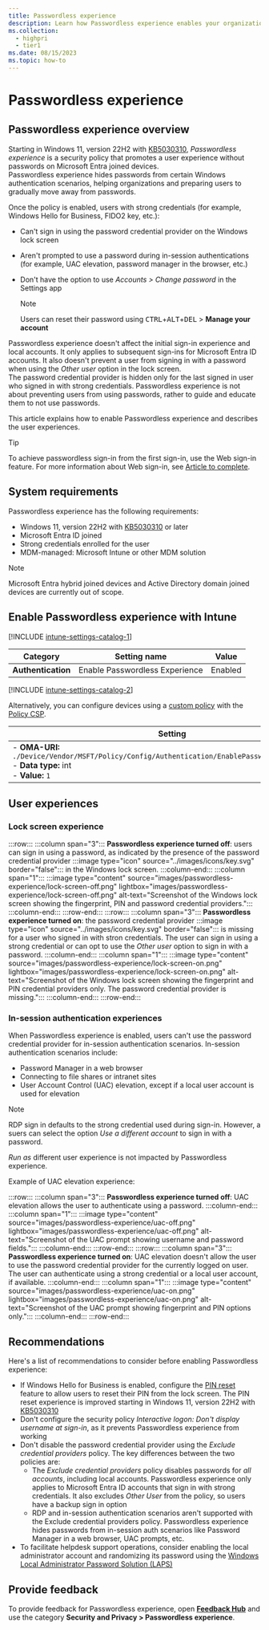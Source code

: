 ```yaml
---
title: Passwordless experience
description: Learn how Passwordless experience enables your organization to move away from passwords.
ms.collection: 
  - highpri
  - tier1
ms.date: 08/15/2023
ms.topic: how-to
---
```


# Passwordless experience

## Passwordless experience overview

Starting in Windows 11, version 22H2 with [KB5030310][KB-1], *Passwordless experience* is a security policy that promotes a user experience without passwords on Microsoft Entra joined devices.\
Passwordless experience hides passwords from certain Windows authentication scenarios, helping organizations and preparing users to gradually move away from passwords.

Once the policy is enabled, users with strong credentials (for example, Windows Hello for Business, FIDO2 key, etc.):

- Can't sign in using the password credential provider on the Windows lock screen
- Aren't prompted to use a password during in-session authentications (for example, UAC elevation, password manager in the browser, etc.)
- Don't have the option to use *Accounts > Change password* in the Settings app
  
  >[!NOTE]
  >Users can reset their password using <kbd>CTRL</kbd>+<kbd>ALT</kbd>+<kbd>DEL</kbd> > **Manage your account**

Passwordless experience doesn't affect the initial sign-in experience and local accounts. It only applies to subsequent sign-ins for Microsoft Entra ID accounts. It also doesn't prevent a user from signing in with a password when using the *Other user* option in the lock screen.\
The password credential provider is hidden only for the last signed in user who signed in with strong credentials. Passwordless experience is not about preventing users from using passwords, rather to guide and educate them to not use passwords.

This article explains how to enable Passwordless experience and describes the user experiences.

>[!TIP]
> To achieve passwordless sign-in from the first sign-in, use the Web sign-in feature. For more information about Web sign-in, see [Article to complete](https://learn.microsoft.com).

## System requirements

Passwordless experience has the following requirements:

- Windows 11, version 22H2 with [KB5030310][KB-1] or later
- Microsoft Entra ID joined
- Strong credentials enrolled for the user
- MDM-managed: Microsoft Intune or other MDM solution

>[!NOTE]
>Microsoft Entra hybrid joined devices and Active Directory domain joined devices are currently out of scope.

## Enable Passwordless experience with Intune

[!INCLUDE [intune-settings-catalog-1](../../../includes/configure/intune-settings-catalog-1.md)]

| Category | Setting name | Value |
|--|--|--|
| **Authentication** | Enable Passwordless Experience | Enabled |

[!INCLUDE [intune-settings-catalog-2](../../../includes/configure/intune-settings-catalog-2.md)]

Alternatively, you can configure devices using a [custom policy][INT-2] with the [Policy CSP][CSP-1].

| Setting |
|--------|
| - **OMA-URI:** `./Device/Vendor/MSFT/Policy/Config/Authentication/EnablePasswordlessExperience`<br>- **Data type:** int<br>- **Value:** `1`|

## User experiences

### Lock screen experience

:::row:::
  :::column span="3":::
  **Passwordless experience turned off**: users can sign in using a password, as indicated by the presence of the password credential provider  :::image type="icon" source="../images/icons/key.svg" border="false"::: in the Windows lock screen.
  :::column-end:::
  :::column span="1":::
  :::image type="content" source="images/passwordless-experience/lock-screen-off.png" lightbox="images/passwordless-experience/lock-screen-off.png" alt-text="Screenshot of the Windows lock screen showing the fingerprint, PIN and password credential providers.":::
  :::column-end:::
:::row-end:::
:::row:::
  :::column span="3":::
  **Passwordless experience turned on**: the password credential provider :::image type="icon" source="../images/icons/key.svg" border="false"::: is missing for a user who signed in with stron credentials. The user can sign in using a strong credential or can opt to use the *Other user* option to sign in with a password.
  :::column-end:::
  :::column span="1":::
  :::image type="content" source="images/passwordless-experience/lock-screen-on.png" lightbox="images/passwordless-experience/lock-screen-on.png" alt-text="Screenshot of the Windows lock screen showing the fingerprint and PIN credential providers only. The password credential provider is missing.":::
  :::column-end:::
:::row-end:::

### In-session authentication experiences

When Passwordless experience is enabled, users can't use the password credential provider for in-session authentication scenarios. In-session authentication scenarios include:

- Password Manager in a web browser
- Connecting to file shares or intranet sites
- User Account Control (UAC) elevation, except if a local user account is used for elevation

>[!NOTE]
> RDP sign in defaults to the strong credential used during sign-in. However, a suers can select the option *Use a different account* to sign in with a password.
>
> *Run as* different user experience is not impacted by Passwordless experience.

Example of UAC elevation experience:

:::row:::
  :::column span="3":::
  **Passwordless experience turned off**: UAC elevation allows the user to authenticate using a password.
  :::column-end:::
  :::column span="1":::
  :::image type="content" source="images/passwordless-experience/uac-off.png" lightbox="images/passwordless-experience/uac-off.png" alt-text="Screenshot of the UAC prompt showing username and password fields.":::
  :::column-end:::
:::row-end:::
:::row:::
  :::column span="3":::
  **Passwordless experience turned on**: UAC elevation doesn't allow the user to use the password credential provider for the currently logged on user. The user can authenticate using a strong credential or a local user account, if available.
  :::column-end:::
  :::column span="1":::
  :::image type="content" source="images/passwordless-experience/uac-on.png" lightbox="images/passwordless-experience/uac-on.png" alt-text="Screenshot of the UAC prompt showing fingerprint and PIN options only.":::
  :::column-end:::
:::row-end:::

## Recommendations

Here's a list of recommendations to consider before enabling Passwordless experience:

- If Windows Hello for Business is enabled, configure the [PIN reset](hello-for-business/hello-feature-pin-reset.md) feature to allow users to reset their PIN from the lock screen. The PIN reset experience is improved starting in Windows 11, version 22H2 with [KB5030310][KB-1]
- Don't configure the security policy *Interactive logon: Don't display username at sign-in*, as it prevents Passwordless experience from working
- Don't disable the password credential provider using the *Exclude credential providers* policy. The key differences between the two policies are:
  - The *Exclude credential providers* policy disables passwords for *all accounts*, including local accounts. Passwordless experience only applies to Microsoft Entra ID accounts that sign in with strong credentials. It also excludes *Other User* from the policy, so users have a backup sign in option
  - RDP and in-session authentication scenarios aren't supported with the Exclude credential providers policy. Passwordless experience hides passwords from in-session auth scenarios like Password Manager in a web browser, UAC prompts, etc.
- To facilitate helpdesk support operations, consider enabling the local administrator account and randomizing its password using the [Windows Local Administrator Password Solution (LAPS)][SERV-1]

## Provide feedback

To provide feedback for Passwordless experience, open [**Feedback Hub**][FHUB] and use the category **Security and Privacy > Passwordless experience**.

<!--links used in this document-->

[CSP-1]: /windows/client-management/mdm/policy-csp-authentication#enablepasswordlessexperience
[FHUB]: feedback-hub://?tabid=2&newFeedback=true&feedbackType=1
[INT-2]: /mem/intune/configuration/custom-settings-windows-10
[KB-1]: https://support.microsoft.com/kb/5030310
[SERV-1]: /windows-server/identity/laps/laps-overview
[UAC-1]: /windows/security/application-security/application-control/user-account-control/settings-and-configuration?tabs=intune

